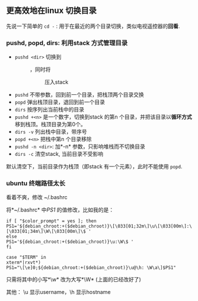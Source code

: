 ## 更高效地在linux 切换目录

先说一下简单的 `cd -` : 用于在最近的两个目录切换，类似电视遥控器的**回看**.

### pushd, popd, dirs: 利用stack 方式管理目录

* `pushd <dir>` 切换到<dir>，同时将<dir>压入stack
* `pushd` 不带参数，回到前一个目录，把栈顶两个目录交换
* `popd` 弹出栈顶目录，退回到前一个目录
* `dirs` 按序列出当前栈中的目录
* `pushd +<n>` <n>是一个数字，切换到stack 的第n 个目录，并把该目录以**循环方式**移到栈顶。栈顶目录为第0个。
* `dirs -v` 列出栈中目录，带序号
* `popd +<n>` 把栈中第n 个目录移除
* `pushd -n <dir>`: 加*-n* 参数，只影响堆栈而不切换目录
* `dirs -c` 清空stack, 当前目录不受影响

默认清空下，当前目录作为栈顶（即stack 有一个元素），此时不能使用 `popd`.

### ubuntu 终端路径太长

看着不爽，修改 ~/.bashrc

将*~/.bashrc* 中*PS1* 的值修改，比如我的是：

```
if [ "$color_prompt" = yes ]; then
PS1='${debian_chroot:+($debian_chroot)}\[\033[01;32m\]\u\[\033[00m\]:\[\033[01;34m\]\W\[\033[00m\]\$ '
else
PS1='${debian_chroot:+($debian_chroot)}\u:\W\$ '
fi
```

```
case "$TERM" in
xterm*|rxvt*)
PS1="\[\e]0;${debian_chroot:+($debian_chroot)}\u@\h: \W\a\]$PS1"
```

只需将其中的小写*\w* 改为大写*\W*  (上面的已经改好了)

其他： \u 显示username，\h 显示hostname
